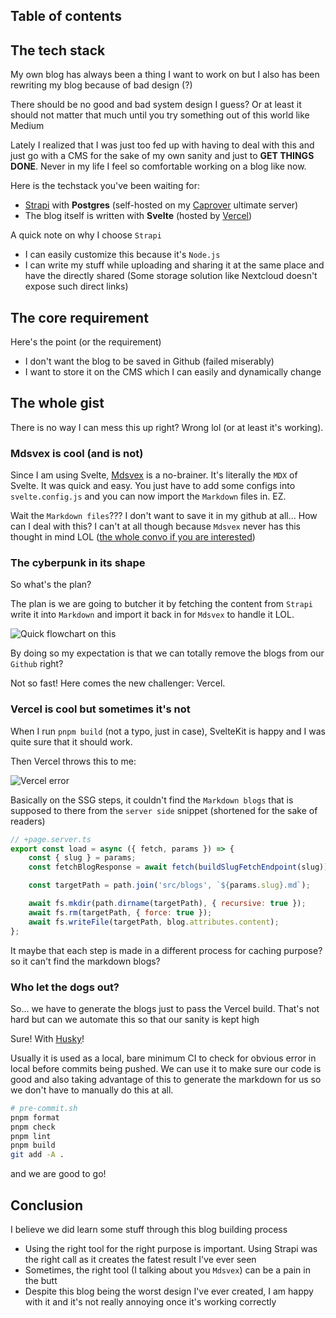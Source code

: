 ## Table of contents

## The tech stack

My own blog has always been a thing I want to work on but I also has been rewriting my blog because of bad design (?)

There should be no good and bad system design I guess? Or at least it should not matter that much until you try something out of this world like Medium

Lately I realized that I was just too fed up with having to deal with this and just go with a CMS for the sake of my own sanity and just to **GET THINGS DONE**. Never in my life I feel so comfortable working on a blog like now.

Here is the techstack you've been waiting for:

- [Strapi](https://strapi.io/) with **Postgres** (self-hosted on my [Caprover](https://caprover.com/) ultimate server)
- The blog itself is written with **Svelte** (hosted by [Vercel](https://vercel.com/lamnguyenkhmt2017))

A quick note on why I choose `Strapi`

- I can easily customize this because it's `Node.js`
- I can write my stuff while uploading and sharing it at the same place and have the directly shared (Some storage solution like Nextcloud doesn't expose such direct links)

## The core requirement

Here's the point (or the requirement)

- I don't want the blog to be saved in Github (failed miserably)
- I want to store it on the CMS which I can easily and dynamically change

## The whole gist

There is no way I can mess this up right? Wrong lol (or at least it's working).

### Mdsvex is cool (and is not)

Since I am using Svelte, [Mdsvex](https://mdsvex.pngwn.io/) is a no-brainer. It's literally the `MDX` of Svelte. It was quick and easy. You just have to add some configs into `svelte.config.js` and you can now import the `Markdown` files in. EZ.

Wait the `Markdown files`??? I don't want to save it in my github at all... How can I deal with this? I can't at all though because `Mdsvex` never has this thought in mind LOL ([the whole convo if you are interested](https://github.com/pngwn/MDsveX/issues/418))

### The cyberpunk in its shape

So what's the plan?

The plan is we are going to butcher it by fetching the content from `Strapi` write it into `Markdown` and import it back in for `Mdsvex` to handle it LOL.

![Quick flowchart on this](https://cms.lamnguyencse17.dev/uploads/blog_processing_1a726c43e7.png)

By doing so my expectation is that we can totally remove the blogs from our `Github` right?

Not so fast! Here comes the new challenger: Vercel.

### Vercel is cool but sometimes it's not

When I run `pnpm build` (not a typo, just in case), SvelteKit is happy and I was quite sure that it should work.

Then Vercel throws this to me:

![Vercel error](https://cms.lamnguyencse17.dev/uploads/vercel_error_6c2da6209d.png)

Basically on the SSG steps, it couldn't find the `Markdown blogs` that is supposed to there from the `server side` snippet (shortened for the sake of readers)

```js
// +page.server.ts
export const load = async ({ fetch, params }) => {
	const { slug } = params;
	const fetchBlogResponse = await fetch(buildSlugFetchEndpoint(slug));

	const targetPath = path.join('src/blogs', `${params.slug}.md`);

	await fs.mkdir(path.dirname(targetPath), { recursive: true });
	await fs.rm(targetPath, { force: true });
	await fs.writeFile(targetPath, blog.attributes.content);
};
```

It maybe that each step is made in a different process for caching purpose? so it can't find the markdown blogs?

### Who let the dogs out?

So... we have to generate the blogs just to pass the Vercel build. That's not hard but can we automate this so that our sanity is kept high

Sure! With [Husky](https://typicode.github.io/husky/)!

Usually it is used as a local, bare minimum CI to check for obvious error in local before commits being pushed. We can use it to make sure our code is good and also taking advantage of this to generate the markdown for us so we don't have to manually do this at all.

```bash
# pre-commit.sh
pnpm format
pnpm check
pnpm lint
pnpm build
git add -A .
```

and we are good to go!

## Conclusion

I believe we did learn some stuff through this blog building process

- Using the right tool for the right purpose is important. Using Strapi was the right call as it creates the fatest result I've ever seen
- Sometimes, the right tool (I talking about you `Mdsvex`) can be a pain in the butt
- Despite this blog being the worst design I've ever created, I am happy with it and it's not really annoying once it's working correctly
